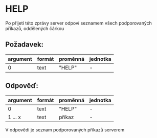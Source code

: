 # HELP

Po přijetí této zprávy server odpoví seznamem všech podporovaných příkazů, oddělených čárkou

## Požadavek:

| argument | formát | proměnná | jednotka    | 
|----------|--------|----------|-------------|
| 0        | text   | "HELP"   | -           |

## Odpověď:

| argument | formát | proměnná | jednotka | 
|----------|--------|----------|----------|
| 0        | text   | "HELP"   | -        |
| 1 ... x  | text   | příkaz   | -        |

V odpovědi je seznam podporovaných příkazů serverem